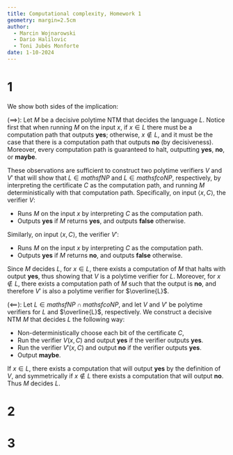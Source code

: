 ```yaml
---
title: Computational complexity, Homework 1
geometry: margin=2.5cm
author:
  - Marcin Wojnarowski
  - Dario Halilovic
  - Toni Jubés Monforte
date: 1-10-2024
---
```


# 1

We show both sides of the implication:

$(\implies)$: Let $M$ be a decisive polytime NTM that decides the language $L$. Notice
first that when running $M$ on the input $x$, if $x \in L$ there must be a computation path that outputs __yes__; otherwise, $x \not\in L$, and it must be the case that there is a computation path that outputs __no__ (by decisiveness). Moreover, every computation path is guaranteed to halt, outputting __yes__, __no__, or __maybe__.

These observations are sufficient to construct two polytime verifiers $V$ and $V'$ that will show that $L \in mathsf{NP}$ and $L \in mathsf{coNP}$, respectively, by interpreting the certificate $C$ as the computation path, and running $M$ deterministically with that computation path. Specifically, on input $\langle x, C \rangle$, the verifier $V$:
* Runs $M$ on the input $x$ by interpreting $C$ as the computation path.
* Outputs __yes__ if $M$ returns __yes__, and outputs __false__ otherwise.

Similarly, on input $\langle x, C \rangle$, the verifier $V'$:
* Runs $M$ on the input $x$ by interpreting $C$ as the computation path.
* Outputs __yes__ if $M$ returns __no__, and outputs __false__ otherwise.

Since $M$ decides $L$, for $x \in L$, there exists a computation of $M$ that halts with output __yes__, thus showing that $V$ is a polytime verifier for $L$. Moreover, for $x \not\in L$, there exists a computation path of $M$ such that the output is __no__, and therefore $V'$ is also a polytime verifier for $\overline{L}$.

$(\impliedby)$: Let $L \in mathsf{NP} \cap mathsf{coNP}$, and let $V$ and $V'$ be polytime verifiers for $L$ and $\overline{L}$, respectively. We construct a decisive NTM $M$ that decides $L$ the following way:
* Non-deterministically choose each bit of the certificate $C$,
* Run the verifier $V(x, C)$ and output __yes__ if the verifier outputs __yes__.
* Run the verifier $V'(x, C)$ and output __no__ if the verifier outputs __yes__.
* Output __maybe__.

If $x \in L$, there exists a computation that will output __yes__ by the definition of $V$, and symmetrically if $x \not\in L$ there exists a computation that will output __no__. Thus $M$ decides $L$.

# 2

# 3
